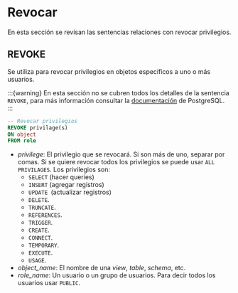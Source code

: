 # Revocar

En esta sección se revisan las sentencias relaciones con revocar privilegios.

## REVOKE

Se utiliza para revocar privilegios en objetos específicos a uno o más usuarios.

:::{warning}
En esta sección no se cubren todos los detalles de la sentencia `REVOKE`, para más información consultar la [documentación](https://www.postgresql.org/docs/current/sql-revoke.html) de PostgreSQL.
:::

```sql
-- Revocar privilegios
REVOKE privilage(s)
ON object
FROM role
```
- _privilege_: El privilegio que se revocará. Si son más de uno, separar por comas. Si se quiere revocar todos los privilegios se puede usar `ALL PRIVILAGES`. Los privilegios son:
    - `SELECT` (hacer queries)
    - `INSERT` (agregar registros)
    - `UPDATE `(actualizar registros)
    - `DELETE`.
    - `TRUNCATE`.
    - `REFERENCES`.
    - `TRIGGER`.
    - `CREATE`.
    - `CONNECT`.
    - `TEMPORARY`.
    - `EXECUTE`.
    - `USAGE`. 
- _object_name_: El nombre de una _view_, _table_, _schema_, etc.
- _role_name_: Un usuario o un grupo de usuarios. Para decir todos los usuarios usar `PUBLIC`.
